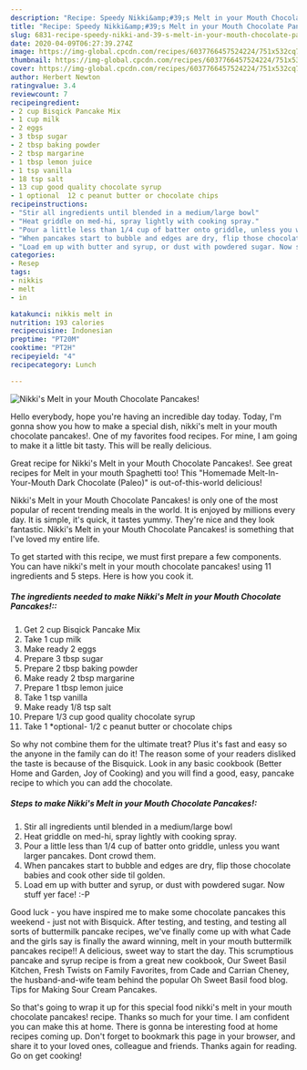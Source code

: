 ```yaml
---
description: "Recipe: Speedy Nikki&amp;#39;s Melt in your Mouth Chocolate Pancakes!"
title: "Recipe: Speedy Nikki&amp;#39;s Melt in your Mouth Chocolate Pancakes!"
slug: 6831-recipe-speedy-nikki-and-39-s-melt-in-your-mouth-chocolate-pancakes
date: 2020-04-09T06:27:39.274Z
image: https://img-global.cpcdn.com/recipes/6037766457524224/751x532cq70/nikkis-melt-in-your-mouth-chocolate-pancakes-recipe-main-photo.jpg
thumbnail: https://img-global.cpcdn.com/recipes/6037766457524224/751x532cq70/nikkis-melt-in-your-mouth-chocolate-pancakes-recipe-main-photo.jpg
cover: https://img-global.cpcdn.com/recipes/6037766457524224/751x532cq70/nikkis-melt-in-your-mouth-chocolate-pancakes-recipe-main-photo.jpg
author: Herbert Newton
ratingvalue: 3.4
reviewcount: 7
recipeingredient:
- 2 cup Bisqick Pancake Mix
- 1 cup milk
- 2 eggs
- 3 tbsp sugar
- 2 tbsp baking powder
- 2 tbsp margarine
- 1 tbsp lemon juice
- 1 tsp vanilla
- 18 tsp salt
- 13 cup good quality chocolate syrup
- 1 optional  12 c peanut butter or chocolate chips
recipeinstructions:
- "Stir all ingredients until blended in a medium/large bowl"
- "Heat griddle on med-hi, spray lightly with cooking spray."
- "Pour a little less than 1/4 cup of batter onto griddle, unless you want larger pancakes. Dont crowd them."
- "When pancakes start to bubble and edges are dry, flip those chocolate babies and cook other side til golden."
- "Load em up with butter and syrup, or dust with powdered sugar. Now stuff yer face! :-P"
categories:
- Resep
tags:
- nikkis
- melt
- in

katakunci: nikkis melt in
nutrition: 193 calories
recipecuisine: Indonesian
preptime: "PT20M"
cooktime: "PT2H"
recipeyield: "4"
recipecategory: Lunch

---
```



![Nikki&#39;s Melt in your Mouth Chocolate Pancakes!](https://img-global.cpcdn.com/recipes/6037766457524224/751x532cq70/nikkis-melt-in-your-mouth-chocolate-pancakes-recipe-main-photo.jpg)

Hello everybody, hope you're having an incredible day today. Today, I'm gonna show you how to make a special dish, nikki&#39;s melt in your mouth chocolate pancakes!. One of my favorites food recipes. For mine, I am going to make it a little bit tasty. This will be really delicious.

Great recipe for Nikki&#39;s Melt in your Mouth Chocolate Pancakes!. See great recipes for Melt in your mouth Spaghetti too! This &#34;Homemade Melt-In-Your-Mouth Dark Chocolate (Paleo)&#34; is out-of-this-world delicious!

Nikki&#39;s Melt in your Mouth Chocolate Pancakes! is only one of the most popular of recent trending meals in the world. It is enjoyed by millions every day. It is simple, it's quick, it tastes yummy. They're nice and they look fantastic. Nikki&#39;s Melt in your Mouth Chocolate Pancakes! is something that I've loved my entire life.


To get started with this recipe, we must first prepare a few components. You can have nikki&#39;s melt in your mouth chocolate pancakes! using 11 ingredients and 5 steps. Here is how you cook it.

##### The ingredients needed to make Nikki&#39;s Melt in your Mouth Chocolate Pancakes!::

1. Get 2 cup Bisqick Pancake Mix
1. Take 1 cup milk
1. Make ready 2 eggs
1. Prepare 3 tbsp sugar
1. Prepare 2 tbsp baking powder
1. Make ready 2 tbsp margarine
1. Prepare 1 tbsp lemon juice
1. Take 1 tsp vanilla
1. Make ready 1/8 tsp salt
1. Prepare 1/3 cup good quality chocolate syrup
1. Take 1 *optional-  1/2 c peanut butter or chocolate chips


So why not combine them for the ultimate treat? Plus it&#39;s fast and easy so the anyone in the family can do it! The reason some of your readers disliked the taste is because of the Bisquick. Look in any basic cookbook (Better Home and Garden, Joy of Cooking) and you will find a good, easy, pancake recipe to which you can add the chocolate. 

##### Steps to make Nikki&#39;s Melt in your Mouth Chocolate Pancakes!:

1. Stir all ingredients until blended in a medium/large bowl
1. Heat griddle on med-hi, spray lightly with cooking spray.
1. Pour a little less than 1/4 cup of batter onto griddle, unless you want larger pancakes. Dont crowd them.
1. When pancakes start to bubble and edges are dry, flip those chocolate babies and cook other side til golden.
1. Load em up with butter and syrup, or dust with powdered sugar. Now stuff yer face! :-P


Good luck - you have inspired me to make some chocolate pancakes this weekend - just not with Bisquick. After testing, and testing, and testing all sorts of buttermilk pancake recipes, we&#39;ve finally come up with what Cade and the girls say is finally the award winning, melt in your mouth buttermilk pancakes recipe!! A delicious, sweet way to start the day. This scrumptious pancake and syrup recipe is from a great new cookbook, Our Sweet Basil Kitchen, Fresh Twists on Family Favorites, from Cade and Carrian Cheney, the husband-and-wife team behind the popular Oh Sweet Basil food blog. Tips for Making Sour Cream Pancakes. 

So that's going to wrap it up for this special food nikki&#39;s melt in your mouth chocolate pancakes! recipe. Thanks so much for your time. I am confident you can make this at home. There is gonna be interesting food at home recipes coming up. Don't forget to bookmark this page in your browser, and share it to your loved ones, colleague and friends. Thanks again for reading. Go on get cooking!
